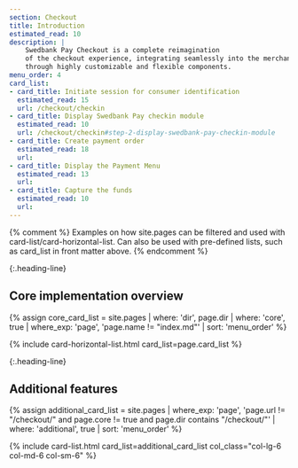 ```yaml
---
section: Checkout
title: Introduction
estimated_read: 10
description: |
    Swedbank Pay Checkout is a complete reimagination
    of the checkout experience, integrating seamlessly into the merchant website
    through highly customizable and flexible components.
menu_order: 4
card_list:
- card_title: Initiate session for consumer identification
  estimated_read: 15
  url: /checkout/checkin
- card_title: Display Swedbank Pay checkin module
  estimated_read: 10
  url: /checkout/checkin#step-2-display-swedbank-pay-checkin-module
- card_title: Create payment order
  estimated_read: 18
  url:
- card_title: Display the Payment Menu
  estimated_read: 13
  url:
- card_title: Capture the funds
  estimated_read: 10
  url:
---
```


{% comment %}
Examples on how site.pages can be filtered and used with
card-list/card-horizontal-list. Can also be used with pre-defined lists, such as
card_list in front matter above.
{% endcomment %}

{:.heading-line}
## Core implementation overview

{% assign core_card_list = site.pages | where: 'dir', page.dir | where: 'core', true |
where_exp: 'page', 'page.name != "index.md"' | sort: 'menu_order' %}

{% include card-horizontal-list.html card_list=page.card_list %}

{:.heading-line}
## Additional features

{% assign additional_card_list = site.pages |
where_exp: 'page', 'page.url != "/checkout/" and page.core != true and page.dir contains "/checkout/"'
| where: 'additional', true | sort: 'menu_order'
%}

{% include card-list.html card_list=additional_card_list
    col_class="col-lg-6 col-md-6 col-sm-6"
%}
